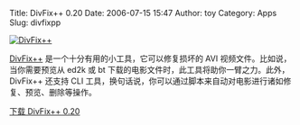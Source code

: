 Title: DivFix++ 0.20
Date: 2006-07-15 15:47
Author: toy
Category: Apps
Slug: divfixpp

[![DivFix++](http://i.linuxtoy.org/i/divfix_s.jpg)](http://i.linuxtoy.org/i/divfix.jpg)

[DivFix++](http://divfixpp.sourceforge.net)
是一个十分有用的小工具，它可以修复损坏的 AVI
视频文件。比如说，当你需要预览从 ed2k 或 bt
下载的电影文件时，此工具将助你一臂之力。此外，DivFix++ 还支持 CLI
工具，换句话说，你可以通过脚本来自动对电影进行诸如修复、预览、删除等操作。

[下载 DivFix++
0.20](http://prdownloads.sourceforge.net/divfixpp/DivFixpp_v0.20-Linux-i386.tar.bz?download)

